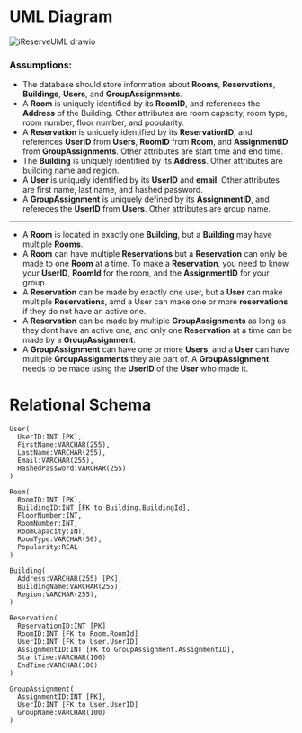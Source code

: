 # UML Diagram

![iReserveUML drawio](https://media.github-dev.cs.illinois.edu/user/9133/files/17d6eab8-d067-41a5-b2e1-92f41246f065)

### Assumptions:

- The database should store information about **Rooms**, **Reservations**, **Buildings**, **Users**, and **GroupAssignments**. 
- A **Room** is uniquely identified by its **RoomID**, and references the **Address** of the Building. Other attributes are room capacity, room type, room number, floor number, and popularity.
- A **Reservation** is uniquely identified by its **ReservationID**, and references **UserID** from **Users**, **RoomID** from **Room**, and **AssignmentID** from **GroupAssignments**. Other attributes are start time and end time.
- The **Building** is uniquely identified by its **Address**. Other attributes are building name and region.
- A **User** is uniquely identified by its **UserID** and **email**. Other attributes are first name, last name, and hashed password.
- A **GroupAssignment** is uniquely defined by its **AssignmentID**, and refereces the **UserID** from **Users**. Other attributes are group name.
-----------------------------------------------------------------------------------------------------
- A **Room** is located in exactly one **Building**, but a **Building** may have multiple **Rooms**. 
- A **Room** can have multiple **Reservations** but a **Reservation** can only be made to one **Room** at a time. To make a **Reservation**, you need to know your **UserID**, **RoomId** for the room, and the **AssignmentID** for your group. 
- A **Reservation** can be made by exactly one user, but a **User** can make multiple **Reservations**, amd a User can make one or more **reservations** if they do not have an active one. 
- A **Reservation** can be made by multiple **GroupAssignments** as long as they dont have an active one, and only one **Reservation** at a time can be made by a **GroupAssignment**.
- A **GroupAssignment** can have one or more **Users**, and a **User** can have multiple **GroupAssignments** they are part of. A **GroupAssignment** needs to be made using the **UserID** of the **User** who made it.

# Relational Schema

```
User(
  UserID:INT [PK], 
  FirstName:VARCHAR(255),
  LastName:VARCHAR(255), 
  Email:VARCHAR(255), 
  HashedPassword:VARCHAR(255)
)

Room(
  RoomID:INT [PK],
  BuildingID:INT [FK to Building.BuildingId],
  FloorNumber:INT,
  RoomNumber:INT,
  RoomCapacity:INT,
  RoomType:VARCHAR(50),
  Popularity:REAL
)

Building(
  Address:VARCHAR(255) [PK],
  BuildingName:VARCHAR(255),
  Region:VARCHAR(255),
)

Reservation(
  ReservationID:INT [PK]
  RoomID:INT [FK to Room.RoomId]
  UserID:INT [FK to User.UserID]
  AssignmentID:INT [FK to GroupAssignment.AssignmentID],
  StartTime:VARCHAR(100)
  EndTime:VARCHAR(100)
)

GroupAssignment(
  AssignmentID:INT [PK],
  UserID:INT [FK to User.UserID]
  GroupName:VARCHAR(100)
)
```
